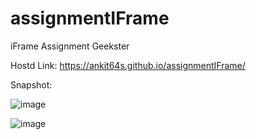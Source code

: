 # assignmentIFrame
iFrame Assignment Geekster


Hostd Link:  https://ankit64s.github.io/assignmentIFrame/

Snapshot:

![image](https://github.com/Ankit64s/assignmentIFrame/assets/44794402/c3a5b209-608c-4a7a-a07b-8f53173d0df6)

![image](https://github.com/Ankit64s/assignmentIFrame/assets/44794402/7877c2d8-8955-4453-90c3-2fe0f4b84a5e)


